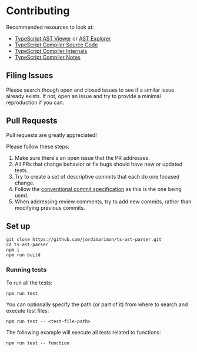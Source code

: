 # Contributing

Recommended resources to look at:

- [TypeScript AST Viewer](https://ts-ast-viewer.com) or [AST Explorer](https://astexplorer.net/)
- [TypeScript Compiler Source Code](https://github.com/microsoft/TypeScript/tree/main/src/compiler)
- [TypeScript Compiler Internals](https://basarat.gitbook.io/typescript/overview)
- [TypeScript Compiler Notes](https://github.com/microsoft/TypeScript-Compiler-Notes)

## Filing Issues

Please search though open and closed issues to see if a similar issue already exists. If not, open an 
issue and try to provide a minimal reproduction if you can.

## Pull Requests

Pull requests are greatly appreciated!

Please follow these steps:

1. Make sure there's an open issue that the PR addresses.
2. All PRs that change behavior or fix bugs should have new or updated tests.
3. Try to create a set of descriptive commits that each do one focused change. 
4. Follow the [conventional commit specification](https://www.conventionalcommits.org/en/v1.0.0/) as this is the one being used.
5. When addressing review comments, try to add new commits, rather than modifying previous commits.

## Set up

    git clone https://github.com/jordimarimon/ts-ast-parser.git
    cd ts-ast-parser
    npm i
    npm run build

### Running tests

To run all the tests:

    npm run test

You can optionally specify the path (or part of it) from where to search and execute test files:

    npm run test -- <test-file-path>

The following example will execute all tests related to functions:

    npm run test -- function
